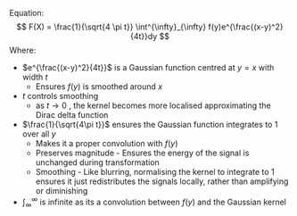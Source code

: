 Equation:
$$
F(X) = \frac{1}{\sqrt{4 \pi t}} \int^{\infty}_{\infty} f(y)e^{\frac{(x-y)^2}{4t}}dy
$$
Where:
* $e^{\frac{(x-y)^2}{4t}}$ is a Gaussian function centred at $y=x$ with width $t$
	* Ensures $f(y)$ is smoothed around $x$
* $t$ controls smoothing
	* as $t \rightarrow 0$ , the kernel becomes more localised approximating the Dirac delta function
* $\frac{1}{\sqrt{4\pi t}}$ ensures the Gaussian function integrates to $1$ over all $y$
	* Makes it a proper convolution with $f(y)$
	* Preserves magnitude - Ensures the energy of the signal is unchanged during transformation
	* Smoothing - Like blurring, normalising the kernel to integrate to $1$ ensures it just redistributes the signals locally, rather than amplifying or diminishing
* $\int^{\infty}_{\infty}$ is infinite as its a convolution between $f(y)$ and the Gaussian kernel